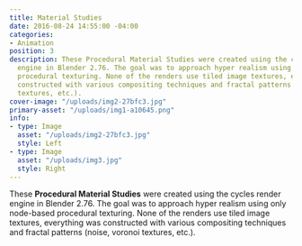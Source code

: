 ```yaml
---
title: Material Studies
date: 2016-08-24 14:55:00 -04:00
categories:
- Animation
position: 3
description: These Procedural Material Studies were created using the cycles render
  engine in Blender 2.76. The goal was to approach hyper realism using only node-based
  procedural texturing. None of the renders use tiled image textures, everything was
  constructed with various compositing techniques and fractal patterns (noise, voronoi
  textures, etc.).
cover-image: "/uploads/img2-27bfc3.jpg"
primary-asset: "/uploads/img1-a10645.png"
info:
- type: Image
  asset: "/uploads/img2-27bfc3.jpg"
  style: Left
- type: Image
  asset: "/uploads/img3.jpg"
  style: Right
---
```


These **Procedural Material Studies** were created using the cycles render engine in Blender 2.76. The goal was to approach hyper realism using only node-based procedural texturing. None of the renders use tiled image textures, everything was constructed with various compositing techniques and fractal patterns (noise, voronoi textures, etc.).
